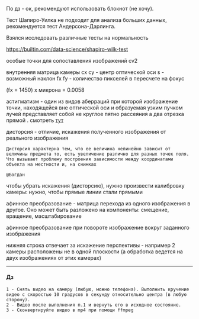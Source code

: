 По дз - ок, рекомендуют использовать блокнот (не хочу).

Тест Шапиро-Уилка не подходит для анализа больших данных, рекомендуется тест Андерсона-Дарлинга.

Взялся исследовать различные тесты на нормальность

https://builtin.com/data-science/shapiro-wilk-test

особые точки для сопоставления изображений cv2

внутренняя матрица камеры
cx cy - центр оптической оси
s - возможный наклон
fx fy - количество пикселей в пересчете на фокус

(fx = 1450) x микрона = 0.0058
 
астигматизм - один из видов аберраций при которой изображение точки, находящейся вне оптической оси и образуемая узким пучком лучей представляет собой не круглое пятно рассеяния а два отрезка прямой . смотреть [тут](https://ru.wikipedia.org/wiki/%D0%90%D1%81%D1%82%D0%B8%D0%B3%D0%BC%D0%B0%D1%82%D0%B8%D0%B7%D0%BC_(%D0%B0%D0%B1%D0%B5%D1%80%D1%80%D0%B0%D1%86%D0%B8%D1%8F))

дисторсия - отличие, искажения полученного изображения от реального изображения

```
Дисторсия характерна тем, что ее величина нелинейно зависит от величины предмета то, есть увеличение различно для разных точек поля. Что вызывает проблему построения зависимости между координатами объекта на местности и, на снимках

@Богдан
```

чтобы убрать искажения (дисторсию), нужно произвести калибровку камеры: нужно, чтобы прямые линии стали прямыми

афинное преобразование - матрица перехода из одного изображения в другое. Оно может быть разложено на компоненты: смещение, вращение, масштабирование

афинное преобразование при повороте изображение вокруг заданного изображения

нижняя строка отвечает за искажение перспективы - например 2 камеры расположены не в одной плоскости (а обработка ведется на двух изображениях от этих камерах)


---
#### Дз

```
1 - Снять видео на камеру (любую, можно телефона). Выполнить кручение видео с скоростью 10 градусов в секунду относительно центра (в любую сторону). 
2 - Видео после выполнения п.1 и вернуть его в исходное состояние. 
3 - Сконвертируйте видео в mp4 при помощи ffmpeg
```






